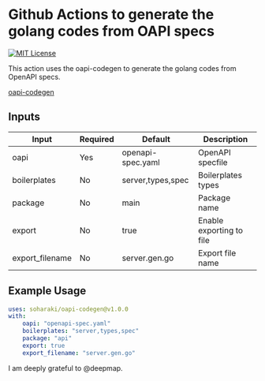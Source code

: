 # Github Actions to generate the golang codes from OAPI specs

[![MIT License](http://img.shields.io/badge/license-MIT-blue.svg?style=flat)](LICENSE)

This action uses the oapi-codegen to generate the golang codes from OpenAPI specs.

[oapi-codegen](https://github.com/deepmap/oapi-codegen)

## Inputs

|Input|Required|Default|Description|
|---|---|---|---|
|oapi|Yes|openapi-spec.yaml|OpenAPI specfile|
|boilerplates|No|server,types,spec|Boilerplates types|
|package|No|main|Package name|
|export|No|true|Enable exporting to file|
|export_filename|No|server.gen.go|Export file name|

## Example Usage

```yaml
uses: soharaki/oapi-codegen@v1.0.0
with:
    oapi: "openapi-spec.yaml"
    boilerplates: "server,types,spec"
    package: "api"
    export: true
    export_filename: "server.gen.go"
```

I am deeply grateful to @deepmap.
